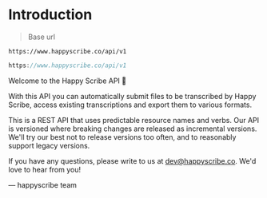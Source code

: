 # Introduction

> Base url


```shell
https://www.happyscribe.co/api/v1
```

```javascript
https://www.happyscribe.co/api/v1
```



Welcome to the Happy Scribe API  👋

With this API you can automatically submit files to be transcribed by Happy Scribe, access existing transcriptions and export them to various formats.

This is a REST API that uses predictable resource names and verbs. Our API is versioned where breaking changes are released as incremental versions. We'll try our best not to release versions too often, and to reasonably support legacy versions.

If you have any questions, please write to us at [dev@happyscribe.co](mailto:dev@happyscribe.co). We'd love to hear from you!

— happyscribe team

